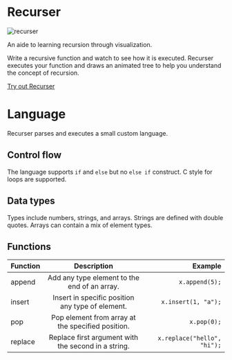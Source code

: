 # Recurser

![recurser](https://media.giphy.com/media/H1MZob5ZSIUAJrzQKv/giphy.gif)

An aide to learning recursion through visualization.

Write a recursive function and watch to see how it is executed.  Recurser executes your function and draws an 
animated tree to help you understand the concept of recursion.

[Try out Recurser](https://practicum.tech/recurser)

# Language

Recurser parses and executes a small custom language.

## Control flow

The language supports `if` and `else` but no `else if` construct.  C style for loops are supported.

## Data types

Types include numbers, strings, and arrays.  Strings are defined with double quotes.  Arrays can contain a mix of element types.

## Functions

| Function      | Description                                           | Example                      |
| ------------- |:-----------------------------------------------------:| ----------------------------:|
| append        | Add any type element to the end of an array.          | `x.append(5);`               |
| insert        | Insert in specific position any type of element.      | `x.insert(1, "a");`          |
| pop           | Pop element from array at the specified position.     | `x.pop(0);`                  |
| replace       | Replace first argument with the second in a string.   | `x.replace("hello", "hi");`  |
